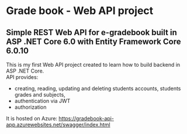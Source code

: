 # Grade book - Web API project

## Simple REST Web API for e-gradebook built in ASP .NET Core 6.0 with Entity Framework Core 6.0.10

This is my first Web API project created to learn how to build backend in ASP .NET Core. 
</br>
API provides:
* creating, reading, updating and deleting students accounts, students grades and subjects,
* authentication via JWT
* authorization

It is hosted on Azure: https://gradebook-api-app.azurewebsites.net/swagger/index.html
